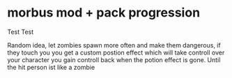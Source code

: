 # morbus mod + pack progression
Test Test

Random idea, let zombies spawn more often and make them dangerous, if they touch you
you get a custom postion effect which will take controll over your character
you gain controll back when the potion effect is gone. Until the hit person ist like a zombie



